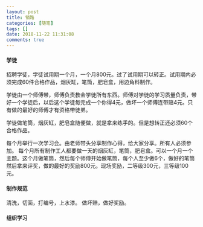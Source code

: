 ```yaml
---
layout: post
title: 销路
categories: [随笔]
tags: []
date: 2018-11-22 11:31:08
comments: true
---
```


#### 学徒

招聘学徒，学徒试用期一个月，一个月800元。过了试用期可以转正。试用期内必须完成60件合格作品，烟灰缸，笔筒，肥皂盒，用边角料制作。

学徒由一个师傅带，师傅负责教会学徒所有东西。师傅对学徒的学习质量负责，带好一个学徒后，以后这个学徒每完成一个你得4元，做坏一个师傅连带赔4元。只有做的最好的师傅才有资格带徒弟。

学徒做笔筒，烟灰缸，肥皂盒随便做，就是拿来练手的。但是想转正还必须60个合格作品。

每个月举行一次学习会。由老师带头分享制作心得，给大家分享。所有人必须参加。
每个月所有制作工人都要做一天的烟灰缸，笔筒，肥皂盒。可以一个月一个主题。这个月做笔筒，然后每个师傅开始做笔筒，每个人至少做6个，做好的笔筒然后拿来评奖，做的最好的奖励800元。现场奖励，二等级300元，三等级100元。

#### 制作规范

清洗，切面，打编号，上水漆。
做坏赔，做好奖励。

#### 组织学习

